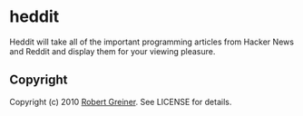 heddit
===========

Heddit will take all of the important programming articles from Hacker News and Reddit and display them for your viewing pleasure.


Copyright
---------

Copyright (c) 2010 <a href="http://creatingcode.com">Robert Greiner</a>. See LICENSE for details.
